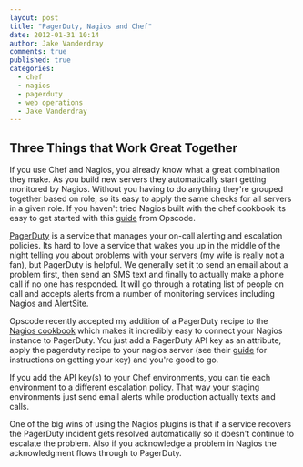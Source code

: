 ```yaml
---
layout: post
title: "PagerDuty, Nagios and Chef"
date: 2012-01-31 10:14
author: Jake Vanderdray
comments: true
published: true
categories:
  - chef
  - nagios
  - pagerduty
  - web operations
  - Jake Vanderdray
---
```


## Three Things that Work Great Together

If you use Chef and Nagios, you already know what a great combination they make.  As you build new servers they automatically start getting monitored by Nagios.  Without you having to do anything they're grouped together based on role, so its easy to apply the same checks for all servers in a given role.  If you haven't tried Nagios built with the chef cookbook its easy to get started with this [guide](http://wiki.opscode.com/display/chef/Nagios+Quick+Start) from Opscode.

[PagerDuty](http://www.pagerduty.com/]) is a service that manages your on-call alerting and escalation policies.  Its hard to love a service that wakes you up in the middle of the night telling you about problems with your servers (my wife is really not a fan), but PagerDuty is helpful.  We generally set it to send an email about a problem first, then send an SMS text and finally to actually make a phone call if no one has responded.  It will go through a rotating list of people on call and accepts alerts from a number of monitoring services including Nagios and AlertSite.

Opscode recently accepted my addition of a PagerDuty recipe to the [Nagios cookbook](https://github.com/opscode/cookbooks/tree/master/nagios) which makes it incredibly easy to connect your Nagios instance to PagerDuty.  You just add a PagerDuty API key as an attribute, apply the pagerduty recipe to your nagios server (see their [guide](http://www.pagerduty.com/docs/guides/nagios-integration-guide) for instructions on getting your key) and you're good to go.

If you add the API key(s) to your Chef environments, you can tie each environment to a different escalation policy.  That way your staging environments just send email alerts while production actually texts and calls.

One of the big wins of using the Nagios plugins is that if a service recovers the PagerDuty incident gets resolved automatically so it doesn't continue to escalate the problem.  Also if you acknowledge a problem in Nagios the acknowledgment flows through to PagerDuty.